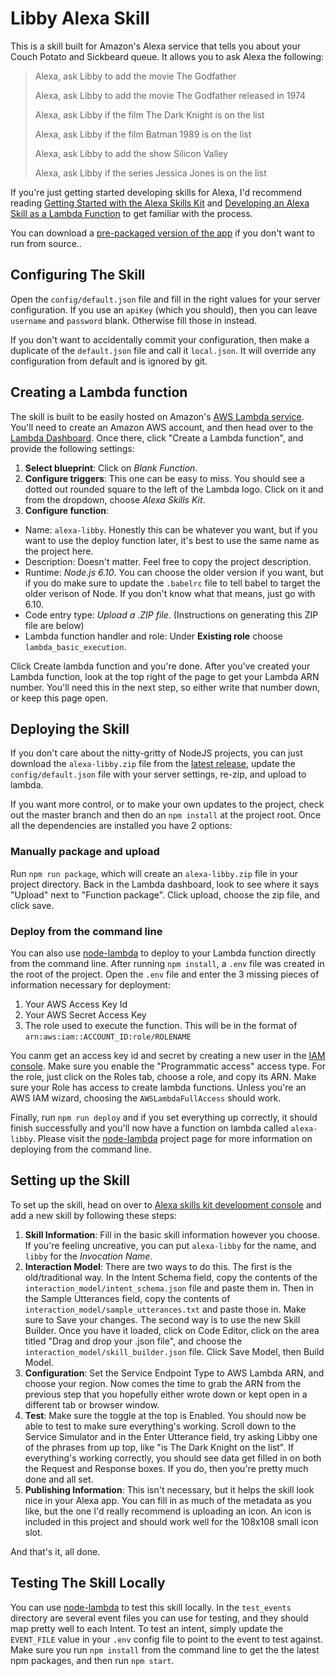 # Libby Alexa Skill

This is a skill built for Amazon's Alexa service that tells you about your Couch Potato and
Sickbeard queue. It allows you to ask Alexa the following:

> Alexa, ask Libby to add the movie The Godfather
>
> Alexa, ask Libby to add the movie The Godfather released in 1974
>
> Alexa, ask Libby if the film The Dark Knight is on the list
>
> Alexa, ask Libby if the film Batman 1989 is on the list
>
> Alexa, ask Libby to add the show Silicon Valley
>
> Alexa, ask Libby if the series Jessica Jones is on the list

If you're just getting started developing skills for Alexa, I'd recommend reading [Getting Started
with the Alexa Skills
Kit](https://developer.amazon.com/public/solutions/alexa/alexa-skills-kit/getting-started-guide) and
[Developing an Alexa Skill as a Lambda
Function](https://developer.amazon.com/public/solutions/alexa/alexa-skills-kit/docs/developing-an-alexa-skill-as-a-lambda-function) to get familiar with the process.

You can download a [pre-packaged version of the
app](https://github.com/josephschmitt/alexa-libby/releases/latest/) if you don't want to run
from source..

## Configuring The Skill

Open the `config/default.json` file and fill in the right values for your server configuration. If
you use an `apiKey` (which you should), then you can leave `username` and `password` blank.
Otherwise fill those in instead.

If you don't want to accidentally commit your configuration, then make a duplicate of the
`default.json` file and call it `local.json`. It will override any configuration from default and
is ignored by git.

## Creating a Lambda function

The skill is built to be easily hosted on Amazon's [AWS Lambda
service](https://aws.amazon.com/lambda/). You'll need to create an Amazon AWS account, and then head
over to the [Lambda Dashboard](https://console.aws.amazon.com/lambda/home). Once there, click
"Create a Lambda function", and provide the following settings:

1. **Select blueprint**: Click on _Blank Function_.
2. **Configure triggers**: This one can be easy to miss. You should see a dotted out rounded square
to the left of the Lambda logo. Click on it and from the dropdown, choose _Alexa Skills Kit_.
3. **Configure function**:
  - Name: `alexa-libby`. Honestly this can be whatever you want, but if you want to use the
    deploy function later, it's best to use the same name as the project here.
  - Description: Doesn't matter. Feel free to copy the project description.
  - Runtime: _Node.js 6.10_. You can choose the older version if you want, but if you do make
    sure to update the `.babelrc` file to tell babel to target the older verison of Node. If you
    don't know what that means, just go with 6.10.
  - Code entry type: _Upload a .ZIP file_. (Instructions on generating this ZIP file are below)
  - Lambda function handler and role: Under **Existing role** choose `lambda_basic_execution`.

Click Create lambda function and you're done. After you've created your Lambda function, look at the
top right of the page to get your Lambda ARN number. You'll need this in the next step, so either
write that number down, or keep this page open.

## Deploying the Skill

If you don't care about the nitty-gritty of NodeJS projects, you can just download the
`alexa-libby.zip` file from the [latest
release](https://github.com/josephschmitt/alexa-libby/releases/latest/), update the
`config/default.json` file with your server settings, re-zip, and upload to lambda.

If you want more control, or to make your own updates to the project, check out the master branch
and then do an `npm install` at the project root. Once all the dependencies are installed you have 2
options:

### Manually package and upload

Run `npm run package`, which will create an `alexa-libby.zip` file in your project  directory.
Back in the Lambda dashboard, look to see where it says "Upload" next to "Function package". Click
upload, choose the zip file, and click save.

### Deploy from the command line

You can also use [node-lambda](https://github.com/motdotla/node-lambda) to deploy to your Lambda
function directly from the command line. After running `npm install`, a `.env` file was created in
the root of the project. Open the `.env` file and enter the 3 missing pieces of information
necessary for deployment:

1. Your AWS Access Key Id
2. Your AWS Secret Access Key
3. The role used to execute the function. This will be in the format of
  `arn:aws:iam::ACCOUNT_ID:role/ROLENAME`

You canm get an access key id and secret by creating a new user in the
[IAM console](https://console.aws.amazon.com/iam/home). Make sure you enable the "Programmatic
access" access type. For the role, just click on the Roles tab, choose a role, and copy its ARN.
Make sure your Role has access to create lambda functions. Unless you're an AWS IAM wizard, choosing
the `AWSLambdaFullAccess` should work.

Finally, run `npm run deploy` and if you set everything up correctly, it should finish successfully and
you'll now have a function on lambda called `alexa-libby`. Please visit the
[node-lambda](https://github.com/motdotla/node-lambda) project page for more information on
deploying from the command line.

## Setting up the Skill

To set up the skill, head on over to [Alexa skills kit
development console](https://developer.amazon.com/edw/home.html) and add a new skill by following
these steps:

1. **Skill Information**: Fill in the basic skill information however you choose. If you're feeling
uncreative, you can put `alexa-libby` for the name, and `libby` for the _Invocation
Name_.
2. **Interaction Model**: There are two ways to do this. The first is the old/traditional way. In
the Intent Schema field, copy the contents of the `interaction_model/intent_schema.json` file and
paste them in. Then in the Sample Utterances field, copy the contents of
`interaction_model/sample_utterances.txt` and paste those in. Make sure to Save your changes. The
second way is to use the new Skill Builder. Once you have it loaded, click on Code Editor, click on
the area titled "Drag and drop your .json file", and choose the
`interaction_model/skill_builder.json` file. Click Save Model, then Build Model.
3. **Configuration**: Set the Service Endpoint Type to AWS Lambda ARN, and choose your region. Now
comes the time to grab the ARN from the previous step that you hopefully either wrote down or kept
open in a different tab or browser window.
4. **Test**: Make sure the toggle at the top is Enabled. You should now be able to test to make sure
everything's working. Scroll down to the Service Simulator and in the Enter Utterance field, try
asking Libby one of the phrases from up top, like "is The Dark Knight on the list". If everything's
working correctly, you should see data get filled in on both the Request and Response boxes. If you
do, then you're pretty much done and all set.
5. **Publishing Information**: This isn't necessary, but it helps the skill look nice in your Alexa
app. You can fill in as much of the metadata as you like, but the one I'd really recommend is
uploading an icon. An icon is included in this project and should work well for the 108x108 small
icon slot.

And that's it, all done.

## Testing The Skill Locally

You can use [node-lambda](https://github.com/motdotla/node-lambda) to test this skill locally. In
the `test_events` directory are several event files you can use for testing, and they should map
pretty well to each Intent. To test an intent, simply update the `EVENT_FILE` value in your `.env`
config file to point to the event to test against. Make sure you run `npm install` from the command
line to get the the latest npm packages, and then run `npm start`.
